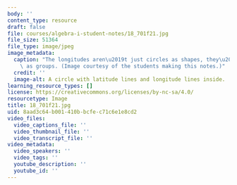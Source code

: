 ```yaml
---
body: ''
content_type: resource
draft: false
file: courses/algebra-i-student-notes/18_701f21.jpg
file_size: 51364
file_type: image/jpeg
image_metadata:
  caption: "The longitudes aren\u2019t just circles as shapes, they\u2019re also circles\
    \ as groups. (Image courtesy of the students making this notes.)"
  credit: ''
  image-alt: A circle with latitude lines and longitude lines inside.
learning_resource_types: []
license: https://creativecommons.org/licenses/by-nc-sa/4.0/
resourcetype: Image
title: 18_701f21.jpg
uid: 8aad3c64-b001-410b-bcfe-c71c6e1e8cd2
video_files:
  video_captions_file: ''
  video_thumbnail_file: ''
  video_transcript_file: ''
video_metadata:
  video_speakers: ''
  video_tags: ''
  youtube_description: ''
  youtube_id: ''
---
```

